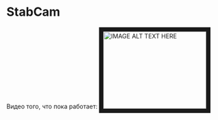 # StabCam
Видео того, что пока работает:
<a href="http://www.youtube.com/watch?feature=player_embedded&v=4ZRaF4vdrDs
" target="_blank"><img src="http://img.youtube.com/vi/4ZRaF4vdrDs/0.jpg" 
alt="IMAGE ALT TEXT HERE" width="240" height="180" border="10" /></a>
